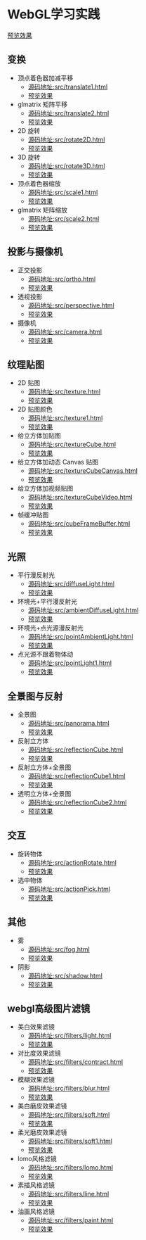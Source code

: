 # WebGL学习实践

[预览效果](https://bigwhiteshark.github.io/share/webgl-practice/index.html)

## 变换

- 顶点着色器加减平移
   - [源码地址:src/translate1.html](src/translate1.html)
   - [预览效果](https://bigwhiteshark.github.io/share/webgl-practice/src/translate1.html)
- glmatrix 矩阵平移
   - [源码地址:src/translate2.html](src/translate2.html)
   - [预览效果](https://bigwhiteshark.github.io/share/webgl-practice/src/translate2.html)
- 2D 旋转
   - [源码地址:src/rotate2D.html](src/rotate2D.html)
   - [预览效果](https://bigwhiteshark.github.io/share/webgl-practice/src/rotate2D.html)
- 3D 旋转
   - [源码地址:src/rotate3D.html](src/rotate3D.html)
   - [预览效果](https://bigwhiteshark.github.io/share/webgl-practice/src/rotate3D.html)
- 顶点着色器缩放
   - [源码地址:src/scale1.html](src/scale1.html)
   - [预览效果](https://bigwhiteshark.github.io/share/webgl-practice/src/scale1.html)
- glmatrix 矩阵缩放
   - [源码地址:src/scale2.html](src/scale2.html)
   - [预览效果](https://bigwhiteshark.github.io/share/webgl-practice/src/scale2.html)

## 投影与摄像机

- 正交投影
   - [源码地址:src/ortho.html](src/ortho.html)
   - [预览效果](https://bigwhiteshark.github.io/share/webgl-practice/src/ortho.html)
- 透视投影
   - [源码地址:src/perspective.html](src/perspective.html)
   - [预览效果](https://bigwhiteshark.github.io/share/webgl-practice/src/perspective.html)
- 摄像机
   - [源码地址:src/camera.html](src/camera.html)
   - [预览效果](https://bigwhiteshark.github.io/share/webgl-practice/src/camera.html)

## 纹理贴图

- 2D 贴图
   - [源码地址:src/texture.html](src/texture.html)
   - [预览效果](https://bigwhiteshark.github.io/share/webgl-practice/src/texture.html)
- 2D 贴图颜色
   - [源码地址:src/texture1.html](src/texture1.html)
   - [预览效果](https://bigwhiteshark.github.io/share/webgl-practice/src/texture1.html)
- 给立方体加贴图
   - [源码地址:src/textureCube.html](src/textureCube.html)
   - [预览效果](https://bigwhiteshark.github.io/share/webgl-practice/src/textureCube.html)
- 给立方体加动态 Canvas 贴图
   - [源码地址:src/textureCubeCanvas.html](src/textureCubeCanvas.html)
   - [预览效果](https://bigwhiteshark.github.io/share/webgl-practice/src/textureCubeCanvas.html)
- 给立方体加视频贴图
   - [源码地址:src/textureCubeVideo.html](src/textureCubeVideo.html)
   - [预览效果](https://bigwhiteshark.github.io/share/webgl-practice/src/textureCubeVideo.html)
- 帧缓冲贴图
   - [源码地址:src/cubeFrameBuffer.html](src/cubeFrameBuffer.html)
   - [预览效果](https://bigwhiteshark.github.io/share/webgl-practice/src/cubeFrameBuffer.html)

## 光照

- 平行漫反射光
   - [源码地址:src/diffuseLight.html](src/diffuseLight.html)
   - [预览效果](https://bigwhiteshark.github.io/share/webgl-practice/src/diffuseLight.html)
- 环境光+平行漫反射光
   - [源码地址:src/ambientDiffuseLight.html](src/ambientDiffuseLight.html)
   - [预览效果](https://bigwhiteshark.github.io/share/webgl-practice/src/ambientDiffuseLight.html)
- 环境光+点光源漫反射光
   - [源码地址:src/pointAmbientLight.html](src/pointAmbientLight.html)
   - [预览效果](https://bigwhiteshark.github.io/share/webgl-practice/src/pointAmbientLight.html)
- 点光源不跟着物体动
   - [源码地址:src/pointLight1.html](src/pointLight1.html)
   - [预览效果](https://bigwhiteshark.github.io/share/webgl-practice/src/pointLight1.html)

## 全景图与反射

- 全景图
   - [源码地址:src/panorama.html](src/panorama.html)
   - [预览效果](https://bigwhiteshark.github.io/share/webgl-practice/src/panorama.html)
- 反射立方体
   - [源码地址:src/reflectionCube.html](src/reflectionCube.html)
   - [预览效果](https://bigwhiteshark.github.io/share/webgl-practice/src/reflectionCube.html)
- 反射立方体+全景图
   - [源码地址:src/reflectionCube1.html](src/reflectionCube1.html)
   - [预览效果](https://bigwhiteshark.github.io/share/webgl-practice/src/reflectionCube1.html)
- 透明立方体+全景图
   - [源码地址:src/reflectionCube2.html](src/reflectionCube2.html)
   - [预览效果](https://bigwhiteshark.github.io/share/webgl-practice/src/reflectionCube2.html)

## 交互

- 旋转物体
   - [源码地址:src/actionRotate.html](src/actionRotate.html)
   - [预览效果](https://bigwhiteshark.github.io/share/webgl-practice/src/actionRotate.html)
- 选中物体
   - [源码地址:src/actionPick.html](src/actionPick.html)
   - [预览效果](https://bigwhiteshark.github.io/share/webgl-practice/src/actionPick.html)

## 其他

- 雾
   - [源码地址:src/fog.html](src/fog.html)
   - [预览效果](https://bigwhiteshark.github.io/share/webgl-practice/src/fog.html)
- 阴影
   - [源码地址:src/shadow.html](src/shadow.html)
   - [预览效果](https://bigwhiteshark.github.io/share/webgl-practice/src/shadow.html)

## webgl高级图片滤镜

- 美白效果滤镜
   - [源码地址:src/filters/light.html](src/filters/light.html)
   - [预览效果](https://bigwhiteshark.github.io/share/webgl-practice/src/filters/light.html)
- 对比度效果滤镜
   - [源码地址:src/filters/contract.html](src/filters/contract.html)
   - [预览效果](https://bigwhiteshark.github.io/share/webgl-practice/src/filters/contract.html)
- 模糊效果滤镜
   - [源码地址:src/filters/blur.html](src/filters/blur.html)
   - [预览效果](https://bigwhiteshark.github.io/share/webgl-practice/src/filters/blur.html)
- 美白磨皮效果滤镜
   - [源码地址:src/filters/soft.html](src/filters/soft.html)
   - [预览效果](https://bigwhiteshark.github.io/share/webgl-practice/src/filters/soft.html)
- 柔光磨皮效果滤镜
   - [源码地址:src/filters/soft1.html](src/filters/soft1.html)
   - [预览效果](https://bigwhiteshark.github.io/share/webgl-practice/src/filters/soft1.html)
- lomo风格滤镜
   - [源码地址:src/filters/lomo.html](src/filters/lomo.html)
   - [预览效果](https://bigwhiteshark.github.io/share/webgl-practice/src/filters/lomo.html)
- 素描风格滤镜
   - [源码地址:src/filters/line.html](src/filters/line.html)
   - [预览效果](https://bigwhiteshark.github.io/share/webgl-practice/src/filters/line.html)
- 油画风格滤镜
   - [源码地址:src/filters/paint.html](src/filters/paint.html)
   - [预览效果](https://bigwhiteshark.github.io/share/webgl-practice/src/filters/paint.html)